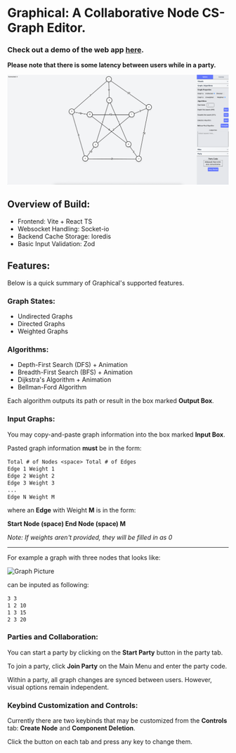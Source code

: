 # Graphical: A Collaborative Node CS-Graph Editor.
### Check out a demo of the web app [here](https://graphicalfrontend-production.up.railway.app/).
**Please note that there is some latency between users while in a party.**

![Graphical Preview](images/GraphicalPreview.png "Graphical Picture")

## Overview of Build:
* Frontend: Vite + React TS
* Websocket Handling: Socket-io
* Backend Cache Storage: Ioredis
* Basic Input Validation: Zod

## Features:
Below is a quick summary of Graphical's supported features.
### Graph States:
* Undirected Graphs
* Directed Graphs
* Weighted Graphs
### Algorithms:
* Depth-First Search (DFS) + Animation
* Breadth-First Search (BFS) + Animation
* Dijkstra's Algorithm + Animation
* Bellman-Ford Algorithm

Each algorithm outputs its path or result in the box marked **Output Box**.

### Input Graphs:
You may copy-and-paste graph information into the box marked **Input Box**.

Pasted graph information **must** be in the form:

```
Total # of Nodes <space> Total # of Edges
Edge 1 Weight 1
Edge 2 Weight 2
Edge 3 Weight 3
...
Edge N Weight M
```
where an **Edge** with Weight **M** is in the form:

**Start Node (space)  End Node (space) M**

*Note: If weights aren't provided, they will be filled in as 0*
___

For example a graph with three nodes that looks like:

![Graph Picture](path/to/image.jpg "Graph Picture")

can be inputed as following:
```
3 3
1 2 10
1 3 15
2 3 20
```


### Parties and Collaboration:
You can start a party by clicking on the **Start Party** button in the party tab.

To join a party, click **Join Party** on the Main Menu and enter the party code.

Within a party, all graph changes are synced between users. However, visual options remain independent.

### Keybind Customization and Controls:
Currently there are two keybinds that may be customized from the **Controls** tab: **Create Node** and **Component Deletion**. 

Click the button on each tab and press any key to change them.
